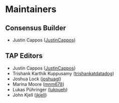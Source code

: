 # Maintainers

## Consensus Builder

* Justin Cappos ([JustinCappos](https://github.com/JustinCappos))

## TAP Editors

* Justin Cappos ([JustinCappos](https://github.com/JustinCappos))
* Trishank Karthik Kuppusamy ([trishankatdatadog](https://github.com/trishankatdatadog))
* Joshua Lock ([joshuagl](https://github.com/joshuagl))
* Marina Moore ([mnm678](https://github.com/mnm678))
* Lukas Pühringer ([lukpueh](https://github.com/lukpueh))
* John Kjell ([jkjell](https://github.com/jkjell))
